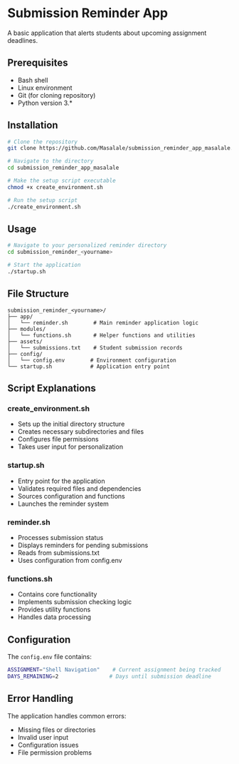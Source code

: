 # Submission Reminder App

A basic application that alerts students about upcoming assignment deadlines.

## Prerequisites

- Bash shell
- Linux environment
- Git (for cloning repository)
- Python version 3.*

## Installation

```bash
# Clone the repository
git clone https://github.com/Masalale/submission_reminder_app_masalale.git

# Navigate to the directory
cd submission_reminder_app_masalale

# Make the setup script executable
chmod +x create_environment.sh

# Run the setup script
./create_environment.sh
```

## Usage

```bash
# Navigate to your personalized reminder directory
cd submission_reminder_<yourname>

# Start the application
./startup.sh
```

## File Structure

```plaintext
submission_reminder_<yourname>/
├── app/
│   └── reminder.sh        # Main reminder application logic
├── modules/
│   └── functions.sh       # Helper functions and utilities
├── assets/
│   └── submissions.txt    # Student submission records
├── config/
│   └── config.env        # Environment configuration
└── startup.sh            # Application entry point
```

## Script Explanations

### create_environment.sh
- Sets up the initial directory structure
- Creates necessary subdirectories and files
- Configures file permissions
- Takes user input for personalization

### startup.sh
- Entry point for the application
- Validates required files and dependencies
- Sources configuration and functions
- Launches the reminder system

### reminder.sh
- Processes submission status
- Displays reminders for pending submissions
- Reads from submissions.txt
- Uses configuration from config.env

### functions.sh
- Contains core functionality
- Implements submission checking logic
- Provides utility functions
- Handles data processing

## Configuration

The `config.env` file contains:
```bash
ASSIGNMENT="Shell Navigation"    # Current assignment being tracked
DAYS_REMAINING=2                # Days until submission deadline
```

## Error Handling

The application handles common errors:
- Missing files or directories
- Invalid user input
- Configuration issues
- File permission problems